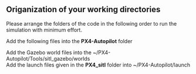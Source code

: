 ## Origanization of your working directories 

Please arrange the folders of the code in the following order to run the simulation with minimum effort. 

Add the following files into the **PX4-Autopilot** folder <br /> 

Add the Gazebo world files into the ~/PX4-Autopilot/Tools/sitl_gazebo/worlds <br /> 
Add the launch files given in the **PX4_sitl** folder into ~/PX4-Autopilot/launch <br /> 




